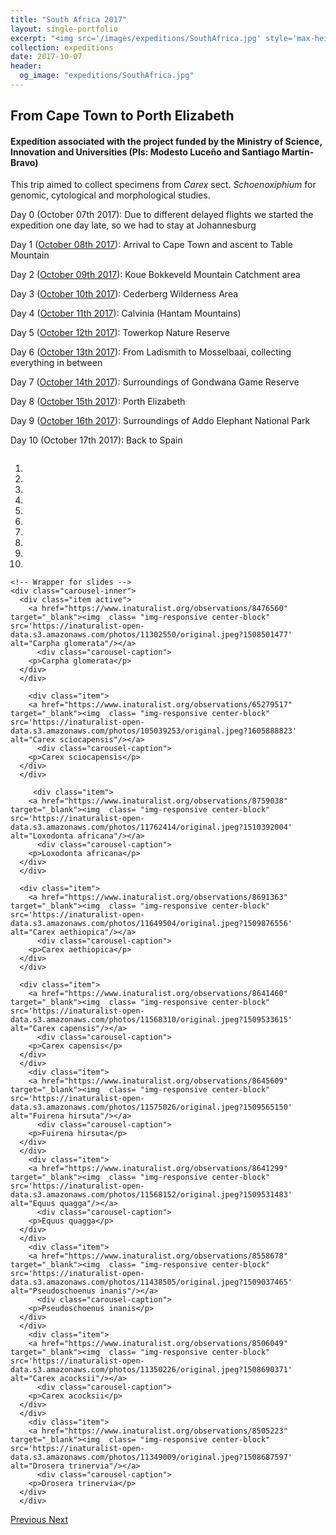 ```yaml
---
title: "South Africa 2017"
layout: single-portfolio
excerpt: "<img src='/images/expeditions/SouthAfrica.jpg' style='max-height: 200px; width: 100%; object-fit: cover;'>"
collection: expeditions
date: 2017-10-07
header: 
  og_image: "expeditions/SouthAfrica.jpg"
---
```

<h2>From Cape Town to Porth Elizabeth</h2>
<h4>Expedition associated with the project funded by the Ministry of Science, Innovation and Universities (PIs: Modesto Luceño and Santiago Martín-Bravo)</h4>

This trip aimed to collect specimens from <i>Carex</i> sect. <i>Schoenoxiphium</i> for genomic, cytological and morphological studies.

Day 0 (October 07th 2017): Due to different delayed flights we started the expedition one day late, so we had to stay at Johannesburg

Day 1 ([October 08th 2017](https://www.inaturalist.org/calendar/jimarcor/2017/10/8)): Arrival to Cape Town and ascent to Table Mountain

Day 2 ([October 09th 2017](https://www.inaturalist.org/calendar/jimarcor/2017/10/9)): Koue Bokkeveld Mountain Catchment area

Day 3 ([October 10th 2017](https://www.inaturalist.org/calendar/jimarcor/2017/10/10)): Cederberg Wilderness Area

Day 4 ([October 11th 2017](https://www.inaturalist.org/calendar/jimarcor/2017/10/11)): Calvinia (Hantam Mountains)

Day 5 ([October 12th 2017](https://www.inaturalist.org/calendar/jimarcor/2017/10/12)): Towerkop Nature Reserve

Day 6 ([October 13th 2017](https://www.inaturalist.org/calendar/jimarcor/2017/10/13)): From Ladismith to Mosselbaai, collecting everything in between

Day 7 ([October 14th 2017](https://www.inaturalist.org/calendar/jimarcor/2017/10/14)): Surroundings of Gondwana Game Reserve

Day 8 ([October 15th 2017](https://www.inaturalist.org/calendar/jimarcor/2017/10/15)): Porth Elizabeth

Day 9 ([October 16th 2017](https://www.inaturalist.org/calendar/jimarcor/2017/10/16)): Surroundings of Addo Elephant National Park

Day 10 (October 17th 2017): Back to Spain

<head>
  <meta charset="utf-8">
  <meta name="viewport" content="width=device-width, initial-scale=1">
  <link rel="stylesheet" href="https://maxcdn.bootstrapcdn.com/bootstrap/3.4.1/css/bootstrap.min.css">
  <script src="https://ajax.googleapis.com/ajax/libs/jquery/3.5.1/jquery.min.js"></script>
  <script src="https://maxcdn.bootstrapcdn.com/bootstrap/3.4.1/js/bootstrap.min.js"></script>
  
   <style>
 .carousel-inner > .item > img,
 .carousel-inner > .item > a > img {
     display: block;
     max-width: 100%;
     height: 500px !important;
 }
 </style>
 
</head>

  <div id="myCarousel" class="carousel slide" data-ride="carousel" style="align-content: center">
    <!-- Indicators -->
    <ol class="carousel-indicators">
      <li data-target="#myCarousel" data-slide-to="0" class="active"></li>
      <li data-target="#myCarousel" data-slide-to="1"></li>
      <li data-target="#myCarousel" data-slide-to="2"></li>
	  <li data-target="#myCarousel" data-slide-to="3"></li>
	  <li data-target="#myCarousel" data-slide-to="4"></li>
	  <li data-target="#myCarousel" data-slide-to="5"></li>
      <li data-target="#myCarousel" data-slide-to="6"></li>
      <li data-target="#myCarousel" data-slide-to="7"></li>
	  <li data-target="#myCarousel" data-slide-to="8"></li>
	  <li data-target="#myCarousel" data-slide-to="9"></li>
    </ol>

    <!-- Wrapper for slides -->
    <div class="carousel-inner">
      <div class="item active">
        <a href="https://www.inaturalist.org/observations/8476560" target="_blank"><img  class= "img-responsive center-block" src='https://inaturalist-open-data.s3.amazonaws.com/photos/11302550/original.jpeg?1508501477' alt="Carpha glomerata"/></a>
		  <div class="carousel-caption">
        <p>Carpha glomerata</p>
      </div>
      </div>
		
		<div class="item">
        <a href="https://www.inaturalist.org/observations/65279517" target="_blank"><img  class= "img-responsive center-block" src='https://inaturalist-open-data.s3.amazonaws.com/photos/105039253/original.jpeg?1605888823' alt="Carex sciocapensis"/></a>
		  <div class="carousel-caption">
        <p>Carex sciocapensis</p>
      </div>
      </div>
		
		 <div class="item">
        <a href="https://www.inaturalist.org/observations/8759038" target="_blank"><img  class= "img-responsive center-block" src='https://inaturalist-open-data.s3.amazonaws.com/photos/11762414/original.jpeg?1510392004' alt="Loxodonta africana"/></a>
		  <div class="carousel-caption">
        <p>Loxodonta africana</p>
      </div>
      </div>

      <div class="item">
        <a href="https://www.inaturalist.org/observations/8691363" target="_blank"><img  class= "img-responsive center-block" src='https://inaturalist-open-data.s3.amazonaws.com/photos/11649504/original.jpeg?1509876556' alt="Carex aethiopica"/></a>
		  <div class="carousel-caption">
        <p>Carex aethiopica</p>
      </div>
      </div>
    
      <div class="item">
        <a href="https://www.inaturalist.org/observations/8641460" target="_blank"><img  class= "img-responsive center-block" src='https://inaturalist-open-data.s3.amazonaws.com/photos/11568310/original.jpeg?1509533615' alt="Carex capensis"/></a>
		  <div class="carousel-caption">
        <p>Carex capensis</p>
      </div>
      </div>
		<div class="item">
        <a href="https://www.inaturalist.org/observations/8645609" target="_blank"><img  class= "img-responsive center-block" src='https://inaturalist-open-data.s3.amazonaws.com/photos/11575026/original.jpeg?1509565150' alt="Fuirena hirsuta"/></a>
		  <div class="carousel-caption">
        <p>Fuirena hirsuta</p>
      </div>
      </div>
		<div class="item">
        <a href="https://www.inaturalist.org/observations/8641299" target="_blank"><img  class= "img-responsive center-block" src='https://inaturalist-open-data.s3.amazonaws.com/photos/11568152/original.jpeg?1509531483' alt="Equus quagga"/></a>
		  <div class="carousel-caption">
        <p>Equus quagga</p>
      </div>
      </div>
		<div class="item">
        <a href="https://www.inaturalist.org/observations/8558678" target="_blank"><img  class= "img-responsive center-block" src='https://inaturalist-open-data.s3.amazonaws.com/photos/11438505/original.jpeg?1509037465' alt="Pseudoschoenus inanis"/></a>
		  <div class="carousel-caption">
        <p>Pseudoschoenus inanis</p>
      </div>
      </div>
		<div class="item">
        <a href="https://www.inaturalist.org/observations/8506049" target="_blank"><img  class= "img-responsive center-block" src='https://inaturalist-open-data.s3.amazonaws.com/photos/11350226/original.jpeg?1508690371' alt="Carex acocksii"/></a>
		  <div class="carousel-caption">
        <p>Carex acocksii</p>
      </div>
      </div>
		<div class="item">
        <a href="https://www.inaturalist.org/observations/8505223" target="_blank"><img  class= "img-responsive center-block" src='https://inaturalist-open-data.s3.amazonaws.com/photos/11349009/original.jpeg?1508687597' alt="Drosera trinervia"/></a>
		  <div class="carousel-caption">
        <p>Drosera trinervia</p>
      </div>
      </div>
  <!-- Left and right controls -->
  <a class="left carousel-control" href="#myCarousel" data-slide="prev">
    <span class="glyphicon glyphicon-chevron-left"></span>
    <span class="sr-only">Previous</span>
  </a>
  <a class="right carousel-control" href="#myCarousel" data-slide="next">
    <span class="glyphicon glyphicon-chevron-right"></span>
    <span class="sr-only">Next</span>
  </a>
</div>
      </div>
